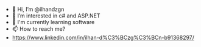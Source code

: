 - 👋 Hi, I’m @ilhandzgn
- 👀 I’m interested in c# and ASP.NET 
- 🌱 I'm currently learning software
- 📫 How to reach me?
-  https://www.linkedin.com/in/ilhan-d%C3%BCzg%C3%BCn-b91368297/


<!---
ilhandzgn/ilhandzgn is a ✨ special ✨ repository because its `README.md` (this file) appears on your GitHub profile.
You can click the Preview link to take a look at your changes.
--->
